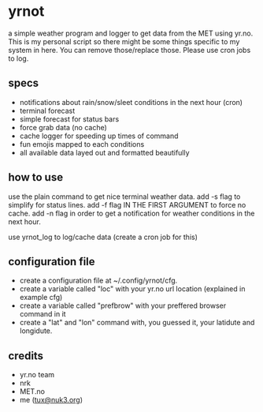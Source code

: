 # yrnot

a simple weather program and logger to get data from the MET using yr.no. This is my personal script so there might be some things specific to my system in here. You can remove those/replace those. Please use cron jobs to log.

## specs
- notifications about rain/snow/sleet conditions in the next hour (cron)
- terminal forecast
- simple forecast for status bars
- force grab data (no cache)
- cache logger for speeding up times of command
- fun emojis mapped to each conditions
- all available data layed out and formatted beautifully

## how to use

use the plain command to get nice terminal weather data.
add -s flag to simplify for status lines.
add -f flag IN THE FIRST ARGUMENT to force no cache.
add -n flag in order to get a notification for weather conditions in the next hour.

use yrnot_log to log/cache data (create a cron job for this)

## configuration file

- create a configuration file at ~/.config/yrnot/cfg.
- create a variable called "loc" with your yr.no url location (explained in example cfg)
- create a variable called "prefbrow" with your preffered browser command in it
- create a "lat" and "lon" command with, you guessed it, your latidute and longidute.

## credits
- yr.no team
- nrk
- MET.no
- me (tux@nuk3.org)
